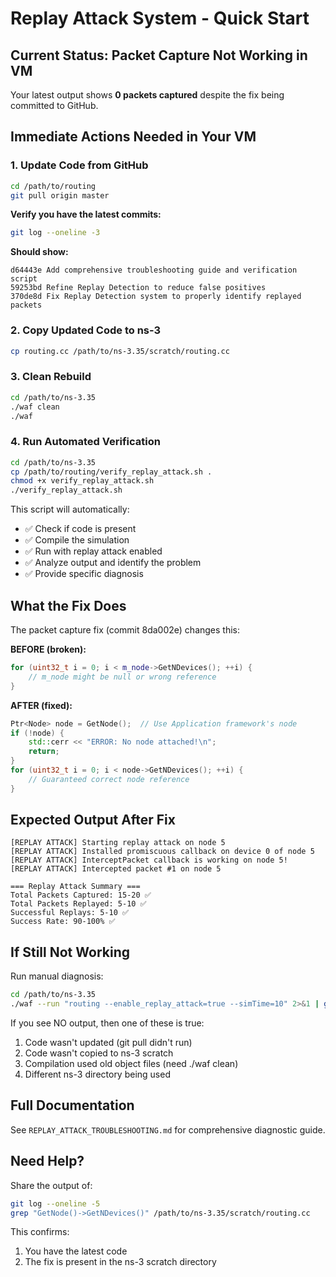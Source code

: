 # Replay Attack System - Quick Start

## Current Status: Packet Capture Not Working in VM

Your latest output shows **0 packets captured** despite the fix being committed to GitHub.

## Immediate Actions Needed in Your VM

### 1. Update Code from GitHub
```bash
cd /path/to/routing
git pull origin master
```

**Verify you have the latest commits:**
```bash
git log --oneline -3
```

**Should show:**
```
d64443e Add comprehensive troubleshooting guide and verification script
59253bd Refine Replay Detection to reduce false positives  
370de8d Fix Replay Detection system to properly identify replayed packets
```

### 2. Copy Updated Code to ns-3
```bash
cp routing.cc /path/to/ns-3.35/scratch/routing.cc
```

### 3. Clean Rebuild
```bash
cd /path/to/ns-3.35
./waf clean
./waf
```

### 4. Run Automated Verification
```bash
cd /path/to/ns-3.35
cp /path/to/routing/verify_replay_attack.sh .
chmod +x verify_replay_attack.sh
./verify_replay_attack.sh
```

This script will automatically:
- ✅ Check if code is present
- ✅ Compile the simulation
- ✅ Run with replay attack enabled
- ✅ Analyze output and identify the problem
- ✅ Provide specific diagnosis

## What the Fix Does

The packet capture fix (commit 8da002e) changes this:

**BEFORE (broken):**
```cpp
for (uint32_t i = 0; i < m_node->GetNDevices(); ++i) {
    // m_node might be null or wrong reference
}
```

**AFTER (fixed):**
```cpp
Ptr<Node> node = GetNode();  // Use Application framework's node
if (!node) {
    std::cerr << "ERROR: No node attached!\n";
    return;
}
for (uint32_t i = 0; i < node->GetNDevices(); ++i) {
    // Guaranteed correct node reference
}
```

## Expected Output After Fix

```
[REPLAY ATTACK] Starting replay attack on node 5
[REPLAY ATTACK] Installed promiscuous callback on device 0 of node 5
[REPLAY ATTACK] InterceptPacket callback is working on node 5!
[REPLAY ATTACK] Intercepted packet #1 on node 5

=== Replay Attack Summary ===
Total Packets Captured: 15-20 ✅
Total Packets Replayed: 5-10 ✅
Successful Replays: 5-10 ✅
Success Rate: 90-100% ✅
```

## If Still Not Working

Run manual diagnosis:
```bash
cd /path/to/ns-3.35
./waf --run "routing --enable_replay_attack=true --simTime=10" 2>&1 | grep "REPLAY ATTACK"
```

If you see NO output, then one of these is true:
1. Code wasn't updated (git pull didn't run)
2. Code wasn't copied to ns-3 scratch
3. Compilation used old object files (need ./waf clean)
4. Different ns-3 directory being used

## Full Documentation

See `REPLAY_ATTACK_TROUBLESHOOTING.md` for comprehensive diagnostic guide.

## Need Help?

Share the output of:
```bash
git log --oneline -5
grep "GetNode()->GetNDevices()" /path/to/ns-3.35/scratch/routing.cc
```

This confirms:
1. You have the latest code
2. The fix is present in the ns-3 scratch directory
